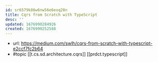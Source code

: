 ```yaml
---
id: sr6579k86w6nw56e6eoq28n
title: Cqrs from Scratch with TypeScript
desc: ''
updated: 1676990284926
created: 1676990252588
---
```


- url: https://medium.com/swlh/cqrs-from-scratch-with-typescript-e2ccf7fc2b64
- #topic [[t.cs.sd.architecture.cqrs]] [[prdct.typescript]]